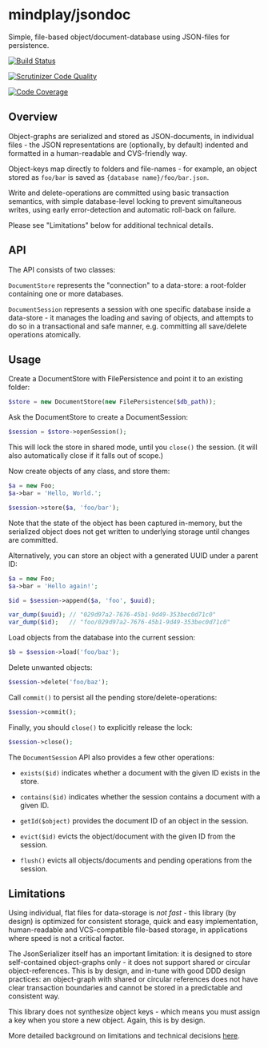 mindplay/jsondoc
================

Simple, file-based object/document-database using JSON-files for persistence.

[![Build Status](https://travis-ci.org/mindplay-dk/jsondoc.svg?branch=master)](https://travis-ci.org/mindplay-dk/jsondoc)

[![Scrutinizer Code Quality](https://scrutinizer-ci.com/g/mindplay-dk/jsondoc/badges/quality-score.png?b=master)](https://scrutinizer-ci.com/g/mindplay-dk/jsondoc/?branch=master)

[![Code Coverage](https://scrutinizer-ci.com/g/mindplay-dk/jsondoc/badges/coverage.png?b=master)](https://scrutinizer-ci.com/g/mindplay-dk/jsondoc/?branch=master)


Overview
--------

Object-graphs are serialized and stored as JSON-documents, in individual files -
the JSON representations are (optionally, by default) indented and formatted in a
human-readable and CVS-friendly way.

Object-keys map directly to folders and file-names - for example, an object
stored as `foo/bar` is saved as `{database name}/foo/bar.json`.

Write and delete-operations are committed using basic transaction semantics,
with simple database-level locking to prevent simultaneous writes, using
early error-detection and automatic roll-back on failure.

Please see "Limitations" below for additional technical details.


API
---

The API consists of two classes:

`DocumentStore` represents the "connection" to a data-store: a root-folder
containing one or more databases.

`DocumentSession` represents a session with one specific database inside a
data-store - it manages the loading and saving of objects, and attempts
to do so in a transactional and safe manner, e.g. committing all
save/delete operations atomically.


Usage
-----

Create a DocumentStore with FilePersistence and point it to an existing folder:

```PHP
$store = new DocumentStore(new FilePersistence($db_path));
```

Ask the DocumentStore to create a DocumentSession:

```PHP
$session = $store->openSession();
```

This will lock the store in shared mode, until you `close()` the session. (it will
also automatically close if it falls out of scope.)

Now create objects of any class, and store them:

```PHP
$a = new Foo;
$a->bar = 'Hello, World.';

$session->store($a, 'foo/bar');
```

Note that the state of the object has been captured in-memory, but the serialized
object does not get written to underlying storage until changes are committed.

Alternatively, you can store an object with a generated UUID under a parent ID:

```PHP
$a = new Foo;
$a->bar = 'Hello again!';

$id = $session->append($a, 'foo', $uuid);

var_dump($uuid); // "029d97a2-7676-45b1-9d49-353bec0d71c0"
var_dump($id);   // "foo/029d97a2-7676-45b1-9d49-353bec0d71c0"
```

Load objects from the database into the current session:

```PHP
$b = $session->load('foo/baz');
```

Delete unwanted objects:

```PHP
$session->delete('foo/baz');
```

Call `commit()` to persist all the pending store/delete-operations:

```PHP
$session->commit();
```

Finally, you should `close()` to explicitly release the lock:

```PHP
$session->close();
```

The `DocumentSession` API also provides a few other operations:

 * `exists($id)` indicates whether a document with the given ID exists in the store.

 * `contains($id)` indicates whether the session contains a document with a given ID.

 * `getId($object)` provides the document ID of an object in the session.

 * `evict($id)` evicts the object/document with the given ID from the session.

 * `flush()` evicts all objects/documents and pending operations from the session.


Limitations
-----------

Using individual, flat files for data-storage is *not fast* - this
library (by design) is optimized for consistent storage, quick and
easy implementation, human-readable and VCS-compatible file-based
storage, in applications where speed is not a critical factor.

The JsonSerializer itself has an important limitation: it is designed
to store self-contained object-graphs only - it does not support shared
or circular object-references. This is by design, and in-tune with good
DDD design practices: an object-graph with shared or circular references
does not have clear transaction boundaries and cannot be stored in a
predictable and consistent way.

This library does not synthesize object keys - which means you must
assign a key when you store a new object. Again, this is by design.

More detailed background on limitations and technical decisions
[here](http://stackoverflow.com/questions/10489876).
